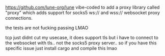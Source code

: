 https://github.com/lune-org/lune vibe-coded to add a proxy library called "proxy" which adds support for socks5 ws:// and wss:// websocket proxy connections.

the tests are not fucking passing LMAO

tcp just didnt cut my usecase, it does support tls but i have to connect to the websocket with tls.. not the socks5 proxy server..
so if you have this specific issue just install cargo and compile this lmao

